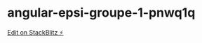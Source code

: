 # angular-epsi-groupe-1-pnwq1q

[Edit on StackBlitz ⚡️](https://stackblitz.com/edit/angular-epsi-groupe-1-pnwq1q)